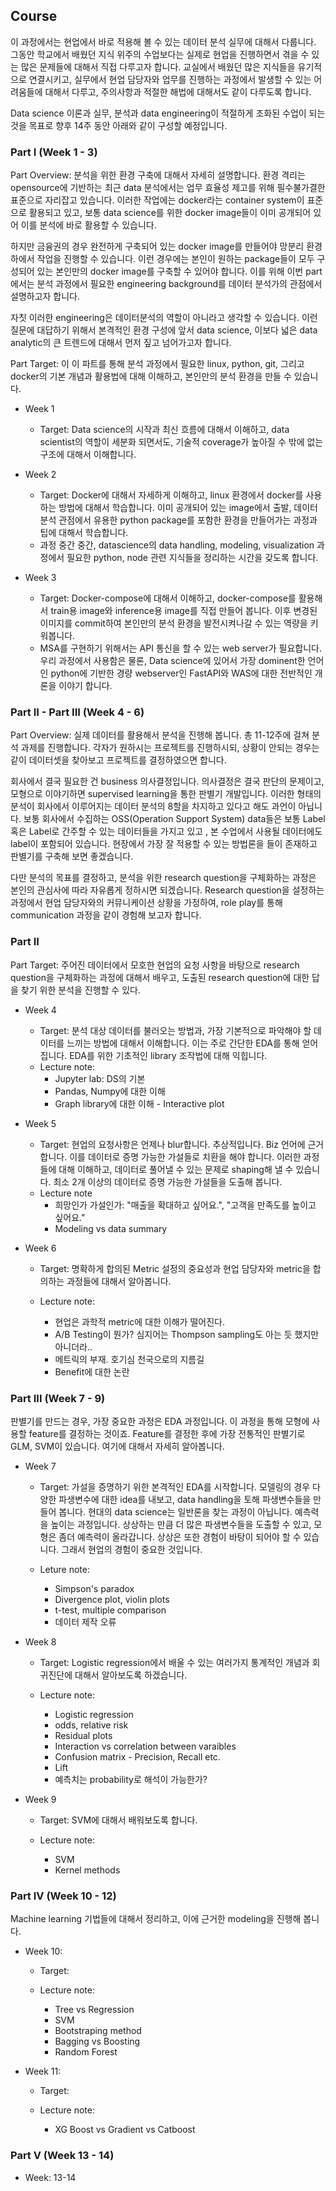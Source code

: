 ## Course

이 과정에서는 현업에서 바로 적용해 볼 수 있는 데이터 분석 실무에 대해서 다룹니다.
그동안 학교에서 배웠던 지식 위주의 수업보다는 실제로 현업을 진행하면서 겪을 수 있는 많은 문제들에 대해서 직접 다루고자 합니다.
교실에서 배웠던 많은 지식들을 유기적으로 연결시키고, 실무에서 현업 담당자와 업무를 진행하는 과정에서 발생할 수 있는 어려움들에 대해서 다루고, 주의사항과 적절한 해법에 대해서도 같이 다루도록 합니다.

Data science 이론과 실무, 분석과 data engineering이 적절하게 조화된 수업이 되는 것을 목표로 향후 14주 동안 아래와 같이 구성할 예정입니다.



### **Part I** (Week 1 - 3)

Part Overview: 분석을 위한 환경 구축에 대해서 자세히 설명합니다. 환경 격리는 opensource에 기반하는 최근 data 분석에서는 업무 효율성 제고를 위해 필수불가결한 표준으로 자리잡고 있습니다. 이러한 작업에는 docker라는 container system이 표준으로 활용되고 있고, 보통 data science를 위한 docker image들이 이미 공개되어 있어 이를 분석에 바로 활용할 수 있습니다. 

하지만 금융권의 경우 완전하게 구축되어 있는 docker image를 만들어야 망분리 환경 하에서 작업을 진행할 수 있습니다. 이런 경우에는 본인이 원하는 package들이 모두 구성되어 있는 본인만의 docker image를 구축할 수 있어야 합니다. 이를 위해 이번 part에서는 분석 과정에서 필요한 engineering background를 데이터 분석가의 관점에서 설명하고자 합니다. 

자칫 이러한 engineering은 데이터분석의 역할이 아니라고 생각할 수 있습니다. 이런 질문에 대답하기 위해서 본격적인 환경 구성에 앞서 data science, 이보다 넓은 data analytic의 큰 트렌드에 대해서 먼저 짚고 넘어가고자 합니다.

Part Target: 이 이 파트를 통해 분석 과정에서 필요한 linux, python, git, 그리고 docker의 기본 개념과 활용법에 대해 이해하고, 본인만의 분석 환경을 만들 수 있습니다.

- Week 1
  - Target: Data science의 시작과 최신 흐름에 대해서 이해하고, data scientist의 역할이 세분화 되면서도, 기술적 coverage가 높아질 수 밖에 없는 구조에 대해서 이해합니다.

- Week 2
  - Target: Docker에 대해서 자세하게 이해하고, linux 환경에서 docker를 사용하는 방법에 대해서 학습합니다. 이미 공개되어 있는 image에서 출발, 데이터 분석 관점에서 유용한 python package를 포함한 환경을 만들어가는 과정과 팁에 대해서 학습합니다.
  - 과정 중간 중간, datascience의 data handling, modeling, visualization 과정에서 필요한 python, node 관련 지식들을 정리하는 시간을 갖도록 합니다. 

- Week 3
    - Target: Docker-compose에 대해서 이해하고, docker-compose를 활용해서 train용 image와 inference용 image를 직접 만들어 봅니다. 이후 변경된 이미지를 commit하여 본인만의 분석 환경을 발전시켜나갈 수 있는 역량을 키워봅니다.
    - MSA를 구현하기 위해서는 API 통신을 할 수 있는 web server가 필요합니다. 우리 과정에서 사용함은 물론, Data science에 있어서 가장 dominent한 언어인 python에 기반한 경량 webserver인 FastAPI와 WAS에 대한 전반적인 개론을 이야기 합니다.

### **Part II - Part III** (Week 4 - 6)

Part Overview: 실제 데이터를 활용해서 분석을 진행해 봅니다. 총 11-12주에 걸쳐 분석 과제를 진행합니다. 
각자가 원하시는 프로젝트를 진행하시되, 상황이 안되는 경우는 같이 데이터셋을 찾아보고 프로젝트를 결정하였으면 합니다.

회사에서 결국 필요한 건 business 의사결정입니다. 의사결정은 결국 판단의 문제이고, 모형으로 이야기하면 supervised learning을 통한 판별기 개발입니다. 이러한 형태의 분석이 회사에서 이루어지는 데이터 분석의 8할을 차지하고 있다고 해도 과언이 아닙니다. 
보통 회사에서 수집하는 OSS(Operation Support System) data들은 보통 Label 혹은 Label로 간주할 수 있는 데이터들을 가지고 있고 , 본 수업에서 사용될 데이터에도 label이 포함되어 있습니다. 현장에서 가장 잘 적용할 수 있는 방법론을 들이 존재하고 판별기를 구축해 보면 좋겠습니다.

다만 분석의 목표를 결정하고, 분석을 위한 research question을 구체화하는 과정은 본인의 관심사에 따라 자유롭게 정하시면 되겠습니다.
Research question을 설정하는 과정에서 현업 담당자와의 커뮤니케이션 상황을 가정하여, role play를 통해 communication 과정을 같이 경험해 보고자 합니다. 


### **Part II**


Part Target: 주어진 데이터에서 모호한 현업의 요청 사항을 바탕으로 research question을 구체화하는 과정에 대해서 배우고, 도출된 research question에 대한 답을 찾기 위한 분석을 진행할 수 있다.

- Week 4
    - Target: 분석 대상 데이터를 불러오는 방법과, 가장 기본적으로 파악해야 할 데이터를 느끼는 방법에 대해서 이해합니다. 이는 주로 간단한 EDA를 통해 얻어집니다. EDA를 위한 기초적인 library 조작법에 대해 익힙니다.
    - Lecture note:
        - Jupyter lab: DS의 기본
        - Pandas, Numpy에 대한 이해
        - Graph library에 대한 이해 - Interactive plot
    
    
- Week 5
    - Target: 현업의 요청사항은 언제나 blur합니다. 추상적입니다. Biz 언어에 근거합니다. 이를 데이터로 증명 가능한 가설들로 치환을 해야 합니다. 이러한 과정들에 대해 이해하고, 데이터로 풀어낼 수 있는 문제로 shaping해 낼 수 있습니다. 최소 2개 이상의 데이터로 증명 가능한 가설들을 도출해 봅니다.
    - Lecture note
        - 희망인가 가설인가: "매출을 확대하고 싶어요.", "고객을 만족도를 높이고 싶어요." 
        - Modeling vs data summary



- Week 6
    - Target: 명확하게 합의된 Metric 설정의 중요성과 현업 담당자와 metric을 합의하는 과정들에 대해서 알아봅니다. 

    - Lecture note:
        - 현업은 과학적 metric에 대한 이해가 떨어진다.
        - A/B Testing이 뭔가? 심지어는 Thompson sampling도 아는 듯 했지만 아니더라..
        - 메트릭의 부재. 호기심 천국으로의 지름길
        - Benefit에 대한 논란




### **Part III** (Week 7 - 9)

판별기를 만드는 경우, 가장 중요한 과정은 EDA 과정입니다. 이 과정을 통해 모형에 사용할 feature를 결정하는 것이죠. Feature를 결정한 후에 가장 전통적인 판별기로 GLM, SVM이 있습니다. 여기에 대해서 자세히 알아봅니다.

- Week 7
    - Target: 가설을 증명하기 위한 본격적인 EDA를 시작합니다. 모델링의 경우 다양한 파생변수에 대한 idea를 내보고, data handling을 토해 파생변수들을 만들어 봅니다. 현대의 data science는 일반론을 찾는 과정이 아닙니다. 예측력을 높이는 과정입니다. 상상하는 만큼 더 많은 파생변수들을 도출할 수 있고, 모형은 좀더 예측력이 올라갑니다. 상상은 또한 경험이 바탕이 되어야 할 수 있습니다. 그래서 현업의 경험이 중요한 것입니다.

    - Leture note:
        - Simpson's paradox
        - Divergence plot, violin plots
        - t-test, multiple comparison
        - 데이터 제작 오류



- Week 8
    - Target: Logistic regression에서 배울 수 있는 여러가지 통계적인 개념과 회귀진단에 대해서 알아보도록 하겠습니다.
    
    - Lecture note:
        - Logistic regression
        - odds, relative risk
        - Residual plots
        - Interaction vs correlation between varaibles
        - Confusion matrix - Precision, Recall etc.
        - Lift
        - 예측치는 probability로 해석이 가능한가?


- Week 9
    - Target: SVM에 대해서 배워보도록 합니다.

    - Lecture note:
        - SVM
        - Kernel methods



### **Part IV** (Week 10 - 12)

Machine learning 기법들에 대해서 정리하고, 이에 근거한 modeling을 진행해 봅니다.

- Week 10:
    - Target:

    - Lecture note:
        - Tree vs Regression
        - SVM
        - Bootstraping method
        - Bagging vs Boosting
        - Random Forest
        
        
        
- Week 11:
    - Target:
    
    - Lecture note:
        - XG Boost vs Gradient  vs Catboost


### **Part V** (Week 13 - 14)

- Week: 13-14
